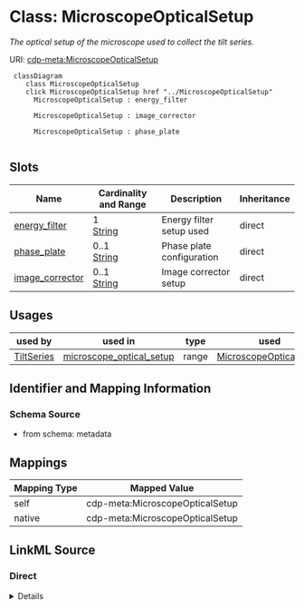 

# Class: MicroscopeOpticalSetup


_The optical setup of the microscope used to collect the tilt series._





URI: [cdp-meta:MicroscopeOpticalSetup](metadataMicroscopeOpticalSetup)






```mermaid
 classDiagram
    class MicroscopeOpticalSetup
    click MicroscopeOpticalSetup href "../MicroscopeOpticalSetup"
      MicroscopeOpticalSetup : energy_filter

      MicroscopeOpticalSetup : image_corrector

      MicroscopeOpticalSetup : phase_plate


```




<!-- no inheritance hierarchy -->


## Slots

| Name | Cardinality and Range | Description | Inheritance |
| ---  | --- | --- | --- |
| [energy_filter](energy_filter.md) | 1 <br/> [String](String.md) | Energy filter setup used | direct |
| [phase_plate](phase_plate.md) | 0..1 <br/> [String](String.md) | Phase plate configuration | direct |
| [image_corrector](image_corrector.md) | 0..1 <br/> [String](String.md) | Image corrector setup | direct |





## Usages

| used by | used in | type | used |
| ---  | --- | --- | --- |
| [TiltSeries](TiltSeries.md) | [microscope_optical_setup](microscope_optical_setup.md) | range | [MicroscopeOpticalSetup](MicroscopeOpticalSetup.md) |






## Identifier and Mapping Information







### Schema Source


* from schema: metadata




## Mappings

| Mapping Type | Mapped Value |
| ---  | ---  |
| self | cdp-meta:MicroscopeOpticalSetup |
| native | cdp-meta:MicroscopeOpticalSetup |







## LinkML Source

<!-- TODO: investigate https://stackoverflow.com/questions/37606292/how-to-create-tabbed-code-blocks-in-mkdocs-or-sphinx -->

### Direct

<details>
```yaml
name: MicroscopeOpticalSetup
description: The optical setup of the microscope used to collect the tilt series.
from_schema: metadata
attributes:
  energy_filter:
    name: energy_filter
    description: Energy filter setup used
    from_schema: metadata
    exact_mappings:
    - cdp-common:tiltseries_microscope_energy_filter
    rank: 1000
    alias: energy_filter
    owner: MicroscopeOpticalSetup
    domain_of:
    - MicroscopeOpticalSetup
    range: string
    required: true
    inlined: true
    inlined_as_list: true
  phase_plate:
    name: phase_plate
    description: Phase plate configuration
    from_schema: metadata
    exact_mappings:
    - cdp-common:tiltseries_microscope_phase_plate
    rank: 1000
    alias: phase_plate
    owner: MicroscopeOpticalSetup
    domain_of:
    - MicroscopeOpticalSetup
    range: string
    inlined: true
    inlined_as_list: true
  image_corrector:
    name: image_corrector
    description: Image corrector setup
    from_schema: metadata
    exact_mappings:
    - cdp-common:tiltseries_microscope_image_corrector
    rank: 1000
    alias: image_corrector
    owner: MicroscopeOpticalSetup
    domain_of:
    - MicroscopeOpticalSetup
    range: string
    inlined: true
    inlined_as_list: true

```
</details>

### Induced

<details>
```yaml
name: MicroscopeOpticalSetup
description: The optical setup of the microscope used to collect the tilt series.
from_schema: metadata
attributes:
  energy_filter:
    name: energy_filter
    description: Energy filter setup used
    from_schema: metadata
    exact_mappings:
    - cdp-common:tiltseries_microscope_energy_filter
    rank: 1000
    alias: energy_filter
    owner: MicroscopeOpticalSetup
    domain_of:
    - MicroscopeOpticalSetup
    range: string
    required: true
    inlined: true
    inlined_as_list: true
  phase_plate:
    name: phase_plate
    description: Phase plate configuration
    from_schema: metadata
    exact_mappings:
    - cdp-common:tiltseries_microscope_phase_plate
    rank: 1000
    alias: phase_plate
    owner: MicroscopeOpticalSetup
    domain_of:
    - MicroscopeOpticalSetup
    range: string
    inlined: true
    inlined_as_list: true
  image_corrector:
    name: image_corrector
    description: Image corrector setup
    from_schema: metadata
    exact_mappings:
    - cdp-common:tiltseries_microscope_image_corrector
    rank: 1000
    alias: image_corrector
    owner: MicroscopeOpticalSetup
    domain_of:
    - MicroscopeOpticalSetup
    range: string
    inlined: true
    inlined_as_list: true

```
</details>

